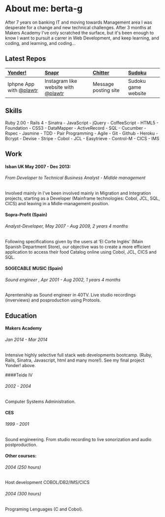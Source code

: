 About me:  berta-g  
=========  
After 7 years on banking IT and moving towards Management area I was desperate for a change and new technical challenges. After 3 months at Makers Academy I've only scratched the surface, but it's been enough to know I want to pursuit a carrer in Web Development, and keep learning, and coding, and learning, and coding...


Latest Repos
------------

| [Yonder!] | [Snapr] | [Chitter] | [Sudoku] |
|:------- |:----- |:------- |:------ |
| Iphpne App with [@plawtr] | Instagram like website with [@plawtr] | Message posting site | Sudoku game website  



Skills
------------

Ruby 2.00 - Rails 4 - Sinatra - JavaScript - jQuery - CoffeeScript -
HTML5 - Foundation - CSS3 - DataMapper - ActiveRecord - SQL - 
Cucumber - Rspec - Jasmine - TDD - Pair Programming - Agile -
Git - Github - Heroku - Bcrypt - Devise - Stripe - Cobol - JCL - Easytrieve - Control-M - CICS - IMS


Work
-------------
#### Isban UK May 2007 - Dec 2013:
###### From Developer to Technical Business Analyst - Midlde management
Involved mainly in I've been involved mainly in Migration and Integration projects, starting as a Developer (Mainframe technologies: Cobol, JCL, SQL, CICS) and leaving in a Midle-management position.

 

#### Sopra-Profit (Spain)

###### Analyst-Developer, May 2007 - Aug 2009, 2 years 4 months
Following specifications given by the users at ‘El Corte Inglés’ (Main Spanish Department Store), our objective was to create a more efficient application to access their food Catalog online using Cobol, JCL, CICS and SQL.

#### SOGECABLE MUSIC (Spain)

###### Sound engineer , Apr 2001 - Aug 2002, 1 years 4 months
Aprentenship as Sound engineer in 40TV. Live studio recordings (inverviews) and posproduction using Protools.


Education
---------------

#### Makers Academy
###### Jan 2014 - Mar 2014
Intensive highly selective full stack web developments bootcamp. (Ruby, Rails, Sinatra, Javascript, html and many more!). See my final project Yonder! above.

####Teide IV 
###### 2002 - 2004
Computer Systems Administration. 

#### CES
###### 1999 - 2001
Sound engineering. From studio recording to live sonorization and audio postproduction.

#### Other courses:
###### 2004 (250 hours)
Host development COBOL/DB2/IMS/CICS 

###### 2004 (300 hours)
Programing Lenguages (C and Cobol).


[Yonder!]: https://github.com/Berta-G/yonder-client
[Snapr]: https://github.com/Berta-G/snapr
[Chitter]: https://github.com/Berta-G/chitter
[Sudoku]: https://github.com/Berta-G/web_sudoku
[@plawtr]: https://github.com/plawtr

